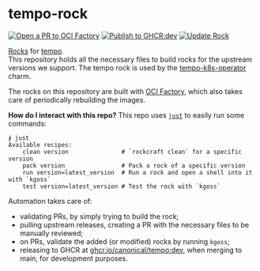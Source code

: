 # tempo-rock

[![Open a PR to OCI Factory](https://github.com/canonical/tempo-rock/actions/workflows/rock-release-oci-factory.yaml/badge.svg)](https://github.com/canonical/tempo-rock/actions/workflows/rock-release-oci-factory.yaml)
[![Publish to GHCR:dev](https://github.com/canonical/tempo-rock/actions/workflows/rock-release-dev.yaml/badge.svg)](https://github.com/canonical/tempo-rock/actions/workflows/rock-release-dev.yaml)
[![Update Rock](https://github.com/canonical/tempo-rock/actions/workflows/rock-update.yaml/badge.svg)](https://github.com/canonical/tempo-rock/actions/workflows/rock-update.yaml)

[Rocks](https://canonical-rockcraft.readthedocs-hosted.com/en/latest/) for [tempo](https://grafana.com/oss/tempo/).  
This repository holds all the necessary files to build rocks for the upstream versions we support. The tempo rock is used by the [tempo-k8s-operator](https://github.com/canonical/tempo-k8s-operator) charm.

The rocks on this repository are built with [OCI Factory](https://github.com/canonical/oci-factory/), which also takes care of periodically rebuilding the images.

**How do I interact with this repo?** This repo uses [`just`](https://github.com/casey/just) to easily run some commands:
```
∮ just
Available recipes:
    clean version               # `rockcraft clean` for a specific version
    pack version                # Pack a rock of a specific version
    run version=latest_version  # Run a rock and open a shell into it with `kgoss`
    test version=latest_version # Test the rock with `kgoss`
```

Automation takes care of:
* validating PRs, by simply trying to build the rock;
* pulling upstream releases, creating a PR with the necessary files to be manually reviewed;
* on PRs, validate the added (or modified) rocks by running `kgoss`;
* releasing to GHCR at [ghcr.io/canonical/tempo:dev](https://ghcr.io/canonical/tempo:dev), when merging to main, for development purposes.

